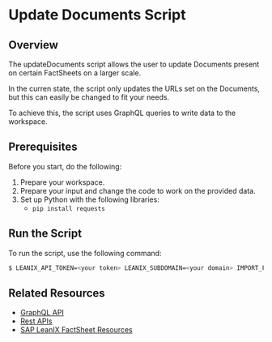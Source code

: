 # Update Documents Script

## Overview

The updateDocuments script allows the user to update Documents present on certain FactSheets on a larger scale.

In the curren state, the script only updates the URLs set on the Documents, but this can easily be changed to fit your needs.

To achieve this, the script uses GraphQL queries to write data to the workspace.

## Prerequisites

Before you start, do the following:

1. Prepare your workspace.
2. Prepare your input and change the code to work on the provided data.
3. Set up Python with the following libraries: 
    - `pip install requests`

## Run the Script

To run the script, use the following command:

```bash
$ LEANIX_API_TOKEN=<your token> LEANIX_SUBDOMAIN=<your domain> IMPORT_FILE=<your input file> python updateDocuments.py
```

## Related Resources

- [GraphQL API](https://docs-eam.leanix.net/reference/graphql-tutorials)
- [Rest APIs](https://docs-eam.leanix.net/reference/rest-apis)
- [SAP LeanIX FactSheet Resources](https://docs-eam.leanix.net/reference/manage-documents-for-a-fact-sheet)
